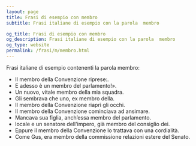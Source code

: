 ```yaml
---
layout: page
title: Frasi di esempio con membro 
subtitle: Frasi italiane di esempio con la parola  membro

og_title: Frasi di esempio con membro 
og_description: Frasi italiane di esempio con la parola  membro
og_type: website
permalink: /frasi/m/membro.html
---
```


Frasi italiane di esempio contenenti la parola membro:


- Il membro della Convenzione riprese:.
- E adesso è un membro del parlamento!».
- Un nuovo, vitale membro della mia squadra.
- Gli sembrava che uno, ex membro della.
- Il membro della Convenzione riaprì gli occhi.
- Il membro della Convenzione cominciava ad ansimare.
- Mancava sua figlia, anch’essa membro del parlamento.
- locale e un senatore dell'impero, già membro del consiglio dei.
- Eppure il membro della Convenzione lo trattava con una cordialità.
- Come Gus, era membro della commissione relazioni estere del Senato.
